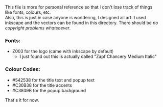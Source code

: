 This file is more for personal reference so that I don't lose track of things like fonts, colours, etc.\
Also, this is just in case anyone is wondering, I designed all art. I used inkscape and the vectors can be found in this directory. There should be *no copyright problems whatsoever*.

### Fonts:
- Z003 for the logo (came with inkscape by default)
  - I just found out this is actually called "Zapf Chancery Medium Italic"

### Colour Codes:
- #542538 for the title text and popup text
- #C30B38 for the title accents
- #C3809B for the popup background

That's it for now.

